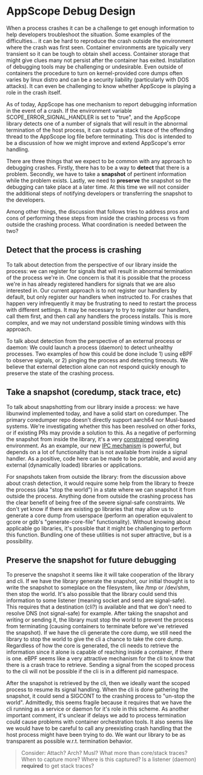 # AppScope Debug Design

When a process crashes it can be a challenge to get enough information to help developers troubleshoot the situation. Some examples of the difficulties... it can be hard to reproduce the crash outside the environment where the crash was first seen. Container environments are typically very transient so it can be tough to obtain shell access. Container storage that might give clues many not persist after the container has exited. Installation of debugging tools may be challenging or undesirable. Even outside of containers the procedure to turn on kernel-provided core dumps often varies by linux distro and can be a security liability (particularly with DOS attacks). It can even be challenging to know whether AppScope is playing a role in the crash itself.

As of today, AppScope has one mechanism to report debugging information in the event of a crash. If the environment variable SCOPE_ERROR_SIGNAL_HANDLER is set to "true", and the AppScope library detects one of a number of signals that will result in the abnormal termination of the host process, it can output a stack trace of the offending thread to the AppScope log file before terminating. This doc is intended to be a discussion of how we might improve and extend AppScope's error handling.

There are three things that we expect to be common with any approach to debugging crashes. Firstly, there has to be a way to **detect** that there is a problem. Secondly, we have to take a **snapshot** of pertinent information while the problem exists. Lastly, we need to **preserve** the snapshot so the debugging can take place at a later time. At this time we will not consider the additional steps of notifying developers or transferring the snapshot to the developers.

Among other things, the discussion that follows tries to address pros and cons of performing these steps from inside the crashing process vs from outside the crashing process.  What coordination is needed between the two?

## Detect that the process is crashing

To talk about detection from the perspective of our library inside the process: we can register for signals that will result in abnormal termination of the process we're in. One concern is that it is possible that the process we're in has already registered handlers for signals that we are also interested in. Our current approach is to not register our handlers by default, but only register our handlers when instructed to. For crashes that happen very infrequently it may be frustrating to need to restart the process with different settings. It may be necessary to try to register our handlers, call them first, and then call any handlers the process installs. This is more complex, and we may not understand possible timing windows with this approach.

To talk about detection from the perspective of an external process or daemon:
We could launch a process (daemon) to detect unhealthy processes. Two examples of how this could be done include 1) using eBPF to observe signals, or 2) pinging the process and detecting timeouts. We believe that external detection alone can not respond quickly enough to preserve the state of the crashing process.

## Take a snapshot (coredump, stack trace, etc)

To talk about snapshotting from our library inside a process: we have libunwind implemented today, and have a solid start on coredumper. The primary coredumper repo doesn't directly support aarch64 nor Musl-based systems. We're investigating whether this has been resolved on other forks, or if existing PRs may provide a solution to this. As a negative of performing the snapshot from inside the library, it's a very [constrained](https://man7.org/linux/man-pages/man7/signal-safety.7.html) operating environment. As an example, our new [IPC mechanism](https://github.com/criblio/appscope/issues/1108) is powerful, but depends on a lot of functionality that is not available from inside a signal handler. As a positive, code here can be made to be portable, and avoid any external (dynamically loaded) libraries or applications.

For snapshots taken from outside the library: from the discussion above about crash detection, it would require some help from the library to freeze the process (aka "stop the world") in a state where we can snapshot it from outside the process. Anything done from outside the crashing process has the clear benefit of being free of the severe signal-safe constraints. We don't yet know if there are existing go libraries that may allow us to generate a core dump from userspace (perform an operation equivalent to gcore or gdb's "generate-core-file" functionality). Without knowing about applicable go libraries, it's possible that it might be challenging to perform this function. Bundling one of these utilities is not super attractive, but is a possibility.

## Preserve the snapshot for future debugging

To preserve the snapshot it seems like it will take cooperation of the library and cli. If we have the library generate the snapshot, our initial thought is to write the snapshot to someplace on the filesystem, like /tmp or /dev/shm, then stop the world. It's also possible that the library could send this information to some listener (meaning socket and send are signal-safe). This requires that a destination (cli?) is available and that we don't need to resolve DNS (not signal-safe) for example. After taking the snapshot and writing or sending it, the library must stop the world to prevent the process from terminating (causing containers to terminate before we've retrieved the snapshot). If we have the cli generate the core dump, we still need the library to stop the world to give the cli a chance to take the core dump. Regardless of how the core is generated, the cli needs to retrieve the information since it alone is capable of reaching inside a container, if there is one. eBPF seems like a very attractive mechanism for the cli to know that there is a crash trace to retrieve. Sending a signal from the scoped process to the cli will not be possible if the cli is in a different pid namespace.

After the snapshot is retrieved by the cli, then we ideally want the scoped process to resume its signal handling. When the cli is done gathering the snapshot, it could send a SIGCONT to the crashing process to "un-stop the world". Admittedly, this seems fragile because it requires that we have the cli running as a service or daemon for it's role in this scheme. As another important comment, it's unclear if delays we add to process termination could cause problems with container orchestration tools. It also seems like we would have to be careful to call any preexisting crash handling that the host process might have been trying to do. We want our library to be as transparent as possible w.r.t. termination behavior.


> Consider:
>    Attach?
>    Arch?
>    Musl?
>    What more than core/stack traces?  When to capture more?  Where is this captured?
>    Is a listener (daemon) **required** to get stack traces?
